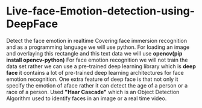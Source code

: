 # Live-face-Emotion-detection-using-DeepFace
Detect the face emotion in realtime
Covering face immersion recognition and as a programming language we will use python.
For loading an image and overlaying this rectangle and this text data we will use **opencv(pip install opencv-python)**
For face emotion recognition we will not train the data set rather we can use a pre-trained deep learning library which is **deep face** it contains a lot of pre-trained deep learning  architectures for face emotion recognition. One extra feature of deep face is that not only it specify the emotion of aface rather it can detect the age of a person or a race of a person.
Used **"Haar Cascade"** which is an Object Detection Algorithm used to identify faces in an image or a real time video.
